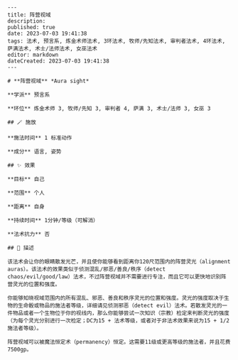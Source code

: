 
    ---
    title: 阵营视域
    description: 
    published: true
    date: 2023-07-03 19:41:38
    tags: 法术, 预言系, 炼金术师法术, 3环法术, 牧师/先知法术, 审判者法术, 4环法术, 萨满法术, 术士/法师法术, 女巫法术
    editor: markdown
    dateCreated: 2023-07-03 19:41:38
    ---

    # **阵营视域** *Aura sight*

    **学派** 预言系 

    **环位** 炼金术师 3, 牧师/先知 3, 审判者 4, 萨满 3, 术士/法师 3, 女巫 3

    ## 🪄 施放

    **施法时间** 1 标准动作

    **成分** 语言, 姿势

    ## ✨ 效果 

    **目标** 自己 

    **范围** 个人

    **距离** 自身  

    **持续时间** 1分钟/等级（可解消） 

    **法术抗力** 否

    ## 📖 描述

    该法术会让你的眼睛散发光芒，并且使你能够看到距离你120尺范围内的阵营灵光（alignment auras）。该法术的效果类似于侦测混乱/邪恶/善良/秩序（detect chaos/evil/good/law）法术，不过阵营视域并不需要进行专注，而且它可以更快地识别阵营灵光的位置和强度。

    你能够知晓视域范围内的所有混乱、邪恶、善良和秩序灵光的位置和强度。灵光的强度取决于生物的生命骰或物品的施法者等级，详细请见侦测邪恶（detect evil）法术。若散发灵光的一件物品或者一个生物位于你的视线内，那么你能够尝试一次知识（宗教）检定来判断灵光的强度（为每个灵光分别进行一次检定；DC为15 + 法术等级，或者对于非法术效果来说为15 + 1/2施法者等级）。

    阵营视域可以被魔法恒定术（permanency）恒定。这需要11级或更高等级的施法者，并且花费7500gp。
    